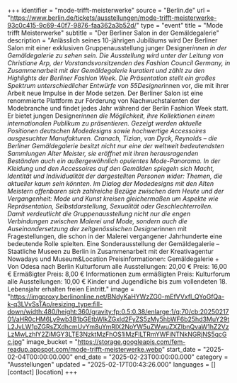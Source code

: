 +++
identifier = "mode-trifft-meisterwerke"
source = "Berlin.de"
url = "https://www.berlin.de/tickets/ausstellungen/mode-trifft-meisterwerke-93c0c415-9c69-40f7-9876-faa362a3b52d/"
type = "event"
title = "Mode trifft Meisterwerke"
subtitle = "Der Berliner Salon in der Gemäldegalerie"
description = "Anlässlich seines 10-jährigen Jubiläums wird Der Berliner Salon mit einer exklusiven Gruppenausstellung junger Designer*innen in der Gemäldegalerie zu sehen sein.
Die Ausstellung wird unter der Leitung von Christiane Arp, der Vorstandsvorsitzenden des Fashion Council Germany, in Zusammenarbeit mit der Gemäldegalerie kuratiert und zählt zu den Highlights der Berliner Fashion Week.
Die Präsentation stellt ein großes Spektrum unterschiedlicher Entwürfe von 55Designer*innen vor, die mit ihrer Arbeit neue Impulse in der Mode setzen. Der Berliner Salon ist eine renommierte Plattform zur Förderung von Nachwuchstalenten der Modebranche und findet jedes Jahr während der Berlin Fashion Week statt. Er bietet jungen Designer*innen die Möglichkeit, ihre Kollektionen einem internationalen Publikum zu präsentieren. Gezeigt werden aktuelle Positionen deutschen Modedesigns sowie hochwertige Accessoires ausgesuchter Manufakturen.
Cranach, Tizian, van Dyck, Reynolds – die Berliner Gemäldegalerie besitzt nicht nur eine der weltweit bedeutendsten Sammlungen Alter Meister, sie eröffnet mit ihren herausragenden Beständen auch ein außergewöhnlich opulentes Mode-Panorama. In der Kleidung und den Accessoires auf den Gemälden spiegeln sich Macht, Identität und Individualität der dargestellten Personen wider: Themen, die aktueller kaum sein könnten.
Im Dialog der Modedesigns mit den Alten Meistern offenbaren sich zahlreiche Bezüge zwischen dem Heute und der Vergangenheit: Mode und Kunst kreisen gleichermaßen um Aspekte wie Repräsentation, Selbstdarstellung, Sexualität oder Geschlechterrollen. Damit verdeutlicht die Gruppenausstellung nicht nur die engen Verbindungen zwischen Malerei und Mode, sondern auch die Auseinandersetzung der zeitgenössischen Designer*innen mit Fragestellungen, die schon in der Malerei vergangener Jahrhunderte eine bedeutende Rolle spielten.
Eine Sonderausstellung der Gemäldegalerie – Staatliche Museen zu Berlin in Zusammenarbeit mit der Kreativagentur Nowadays und Museum&Location
Preisinformationen: Gemäldegalerie + Von Odesa nach Berlin
Kulturforum alle Ausstellungen: 20,00 €
Preis: 16,00 €
Ermäßigter Preis: 8,00 €
Informationen zum ermäßigten Preis: Kulturforum alle Ausstellungen: 10,00 €
Kinder und Jugendliche bis zum vollendeten 18. Lebensjahr erhalten freien Eintritt."
image = "https://imgproxy.berlinonline.net/BNdyKaHYWzZG0-mEfVVxfl_QYoGfQa-k-q3LVvSsTAo/resizing_type:fill-down/width:480/height:360/gravity:fp:0.5:0.38/enlarge:1/q:70/cb:2025021701/aHR0cHM6Ly9wb3B1bGEtbWlkZGxld2FyZS5zMy5hbWF6b25hd3MuY29tL2JvLW1pZGRsZXdhcmUvYm8uYmRlX2NoYW5uZWwuZXZlbnQvaW1hZ2VzLzMwLzhlY2ZiMGY3LTE3NzktMzFhOS1iMzFlLTRmYWFiNTNkNGRjNS5qcGc.jpg"
image_bucket = "https://storage.googleapis.com/fem-readup.appspot.com/mode-trifft-meisterwerke.webp"
start_date = "2025-02-04T00:00:00.000"
end_date = "2025-02-23T00:00:00.000"
category = "Ausstellungen"
updated = "2025-02-17T00:43:26.000"
languages = []
[contact]
[location]
+++